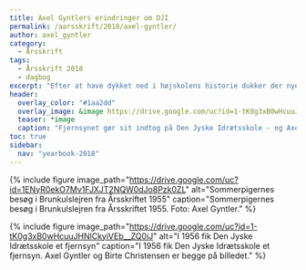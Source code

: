 ```yaml
---
title: Axel Gyntlers erindringer om DJI
permalink: /aarsskrift/2018/axel-gyntler/
author: axel_gyntler
category:
  - Årsskrift
tags:
  - Årsskrift 2018
  - dagbog
excerpt: "Efter at have dykket ned i højskolens historie dukker der nye spændende vinkler frem. Knud Thomassens datter, Tove, fortalte, at jeg burde prøve at få fat i Axel Gyntler for at lære mere om højskolens første år, og det har vist sig at være en god ide, for Axel kan fortælle virkelig meget om skolen. Det følgende er en bearbejdet e-mail udveksling med Axel."
header:
  overlay_color: "#1aa2dd"
  overlay_image: &image https://drive.google.com/uc?id=1-tK0g3xB0wHcuuJHNlCkyiVEb__ZQ0iJ
  teaser: *image
  caption: "Fjernsynet gør sit indtog på Den Jyske Idrætsskole - og Axel Gyntler kigger med."
toc: true
sidebar:
  nav: "yearbook-2018"
---
```


{% include figure image_path="https://drive.google.com/uc?id=1ENyR0ekO7Mv1FJXJT2NQW0dJo8Pzk0ZL" alt="Sommerpigernes besøg i Brunkulslejren fra Årsskriftet 1955" caption="Sommerpigernes besøg i Brunkulslejren fra Årsskriftet 1955. Foto: Axel Gyntler." %}

{% include figure image_path="https://drive.google.com/uc?id=1-tK0g3xB0wHcuuJHNlCkyiVEb__ZQ0iJ" alt="I 1956 fik Den Jyske Idrætsskole et fjernsyn" caption="I 1956 fik Den Jyske Idrætsskole et fjernsyn. Axel Gyntler og Birte Christensen er begge på billedet." %}
